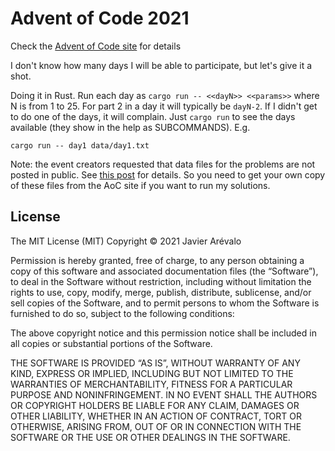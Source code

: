 # Advent of Code 2021

Check the [Advent of Code site](https://adventofcode.com/) for details

I don't know how many days I will be able to participate, but let's give it a shot.

Doing it in Rust. Run each day as `cargo run -- <<dayN>> <<params>>` where N is from 1 to 25.
For part 2 in a day it will typically be `dayN-2`.
If I didn't get to do one of the days, it will complain. Just `cargo run` to see the days
available (they show in the help as SUBCOMMANDS). E.g.

```
cargo run -- day1 data/day1.txt
```

Note: the event creators requested that data files for the problems are not posted in public.
See [this post](https://www.reddit.com/r/adventofcode/comments/k99rod/sharing_input_data_were_we_requested_not_to/gf2ukkf/) for details.
So you need to get your own copy of these files from the AoC site if you want to run my solutions.

## License

The MIT License (MIT)
Copyright © 2021 Javier Arévalo

Permission is hereby granted, free of charge, to any person obtaining a copy of this software and associated documentation files (the “Software”), to deal in the Software without restriction, including without limitation the rights to use, copy, modify, merge, publish, distribute, sublicense, and/or sell copies of the Software, and to permit persons to whom the Software is furnished to do so, subject to the following conditions:

The above copyright notice and this permission notice shall be included in all copies or substantial portions of the Software.

THE SOFTWARE IS PROVIDED “AS IS”, WITHOUT WARRANTY OF ANY KIND, EXPRESS OR IMPLIED, INCLUDING BUT NOT LIMITED TO THE WARRANTIES OF MERCHANTABILITY, FITNESS FOR A PARTICULAR PURPOSE AND NONINFRINGEMENT. IN NO EVENT SHALL THE AUTHORS OR COPYRIGHT HOLDERS BE LIABLE FOR ANY CLAIM, DAMAGES OR OTHER LIABILITY, WHETHER IN AN ACTION OF CONTRACT, TORT OR OTHERWISE, ARISING FROM, OUT OF OR IN CONNECTION WITH THE SOFTWARE OR THE USE OR OTHER DEALINGS IN THE SOFTWARE.
